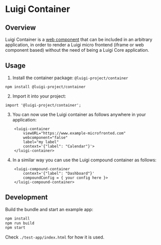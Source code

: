 
# Luigi Container 

## Overview
Luigi Container is a [web component](https://developer.mozilla.org/en-US/docs/Web/Web_Components) that can be included in an arbitrary application, in order to render a Luigi micro frontend (iframe or web component based) without the need of being a Luigi Core application.

## Usage
1. Install the container package: `@luigi-project/container` 

```
npm install @luigi-project/container
```

2. Import it into your project:


```
import '@luigi-project/container';
```

3. You can now use the Luigi container as follows anywhere in your application:

```
    <luigi-container 
        viewURL="https://www.example-microfronted.com" 
        webcomponent="false" 
        label="my label"
        context='{"label": "Calendar"}'>
    </luigi-container>
```

4. In a similar way you can use the Luigi compound container as follows:

```
    <luigi-compound-container 
        context='{"label": "Dashboard"}'
        compoundConfig = { your config here }>
    </luigi-compound-container>
```


## Development 

Build the bundle and start an example app: 

```bash
npm install
npm run build
npm start
```

Check `./test-app/index.html` for how it is used.